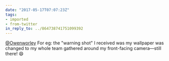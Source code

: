 ```yaml
---
date: "2017-05-17T07:07:23Z"
tags:
- imported
- from-twitter
in_reply_to: ../864738741751099392
---
```

[@Owenworley](/twitter/#/Owenworley) For eg: the "warning shot" I received was my wallpaper was changed to my whole team gathered around my front-facing camera—still there\! 😄

